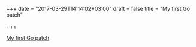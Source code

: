 +++
date = "2017-03-29T14:14:02+03:00"
draft = false
title = "My first Go patch"

+++

<p><a href="https://walac.github.io/golang-patch">My first Go patch</a></p>